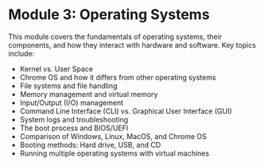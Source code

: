 # Module 3: Operating Systems

This module covers the fundamentals of operating systems, their components, and how they interact with hardware and software. Key topics include:

- Kernel vs. User Space
- Chrome OS and how it differs from other operating systems
- File systems and file handling
- Memory management and virtual memory
- Input/Output (I/O) management
- Command Line Interface (CLI) vs. Graphical User Interface (GUI)
- System logs and troubleshooting
- The boot process and BIOS/UEFI
- Comparison of Windows, Linux, MacOS, and Chrome OS
- Booting methods: Hard drive, USB, and CD
- Running multiple operating systems with virtual machines

